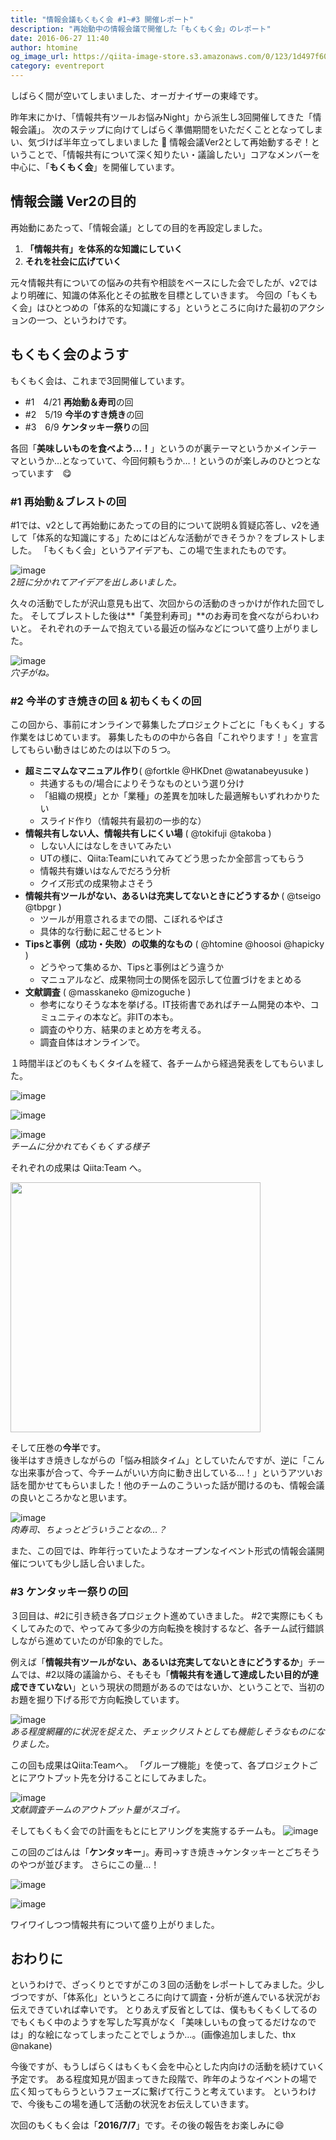```yaml
---
title: "情報会議もくもく会 #1~#3 開催レポート"
description: "再始動中の情報会議で開催した「もくもく会」のレポート"
date: 2016-06-27 11:40
author: htomine
og_image_url: https://qiita-image-store.s3.amazonaws.com/0/123/1d497f60-de66-05af-e95f-303d5c5bb2ba.png
category: eventreport
---
```


しばらく間が空いてしまいました、オーガナイザーの東峰です。

昨年末にかけ、「情報共有ツールお悩みNight」から派生し3回開催してきた「情報会議」。
次のステップに向けてしばらく準備期間をいただくこととなってしまい、気づけば半年立ってしまいました 🤕
情報会議Ver2として再始動するぞ！ということで、「情報共有について深く知りたい・議論したい」コアなメンバーを中心に、「**もくもく会**」を開催しています。

## 情報会議 Ver2の目的
再始動にあたって、「情報会議」としての目的を再設定しました。

1. **「情報共有」を体系的な知識にしていく**
1. **それを社会に広げていく**

元々情報共有についての悩みの共有や相談をベースにした会でしたが、v2ではより明確に、知識の体系化とその拡散を目標としていきます。
今回の「もくもく会」はひとつめの「体系的な知識にする」というところに向けた最初のアクションの一つ、というわけです。

## もくもく会のようす
もくもく会は、これまで3回開催しています。

- \#1　4/21 **再始動＆寿司**の回
- \#2　5/19 **今半のすき焼き**の回
- \#3　6/9 **ケンタッキー祭り**の回

各回「**美味しいものを食べよう…！**」というのが裏テーマというかメインテーマというか…となっていて、今回何頼もうか…！というのが楽しみのひとつとなっています　😋

### \#1 再始動＆ブレストの回

\#1では、v2として再始動にあたっての目的について説明＆質疑応答し、v2を通して「体系的な知識にする」ためにはどんな活動ができそうか？をブレストしました。
「もくもく会」というアイデアも、この場で生まれたものです。

![image](https://qiita-image-store.s3.amazonaws.com/0/123/630d96c5-3c35-d2e7-7d37-160ca578179f.png)  
*2班に分かれてアイデアを出しあいました。*

久々の活動でしたが沢山意見も出て、次回からの活動のきっかけが作れた回でした。
そしてブレストした後は**「美登利寿司」**のお寿司を食べながらわいわいと。
それぞれのチームで抱えている最近の悩みなどについて盛り上がりました。

![image](https://qiita-image-store.s3.amazonaws.com/0/123/1d497f60-de66-05af-e95f-303d5c5bb2ba.png)  
*穴子がね。*

### \#2 今半のすき焼きの回 & 初もくもくの回
この回から、事前にオンラインで募集したプロジェクトごとに「もくもく」する作業をはじめています。
募集したものの中から各自「これやります！」を宣言してもらい動きはじめたのは以下の５つ。

- **超ミニマムなマニュアル作り**( @fortkle @HKDnet @watanabeyusuke )
    - 共通するもの/場合によりそうなものという選り分け
    - 「組織の規模」とか「業種」の差異を加味した最適解もいずれわかりたい
    - スライド作り（情報共有最初の一歩的な）
- **情報共有しない人、情報共有しにくい場** ( @tokifuji  @takoba )
    - しない人にはなしをきいてみたい
    - UTの様に、Qiita:Teamにいれてみてどう思ったか全部言ってもらう
    - 情報共有嫌いはなんでだろう分析
    - クイズ形式の成果物よさそう
- **情報共有ツールがない、あるいは充実してないときにどうするか** ( @tseigo @tbpgr )
    - ツールが用意されるまでの間、こぼれるやばさ
    - 具体的な行動に起こせるヒント
- **Tipsと事例（成功・失敗）の収集的なもの** ( @htomine @hoosoi @hapicky )
    - どうやって集めるか、Tipsと事例はどう違うか
    - マニュアルなど、成果物同士の関係を図示して位置づけをまとめる
- **文献調査** ( @masskaneko @mizoguche )
    - 参考になりそうな本を挙げる。IT技術書であればチーム開発の本や、コミュニティの本など。非ITの本も。
    - 調査のやり方、結果のまとめ方を考える。
    - 調査自体はオンラインで。

１時間半ほどのもくもくタイムを経て、各チームから経過発表をしてもらいました。

![image](https://qiita-image-store.s3.amazonaws.com/0/123/780bc700-6f8a-d1d2-1b35-158fc554084d.png)

![image](https://qiita-image-store.s3.amazonaws.com/0/123/6c0b8634-4e7f-0d81-2b71-71b497d0af39.png)

![image](https://qiita-image-store.s3.amazonaws.com/0/123/62b05ac9-d0a5-2601-429d-c75fbfe34b80.png)  
*チームに分かれてもくもくする様子*

それぞれの成果は Qiita:Team へ。

<img src="https://qiita-image-store.s3.amazonaws.com/0/123/96f87902-7b45-3755-9f88-d3d617805783.png" width="400">

そして圧巻の**今半**です。  
後半はすき焼きしながらの「悩み相談タイム」としていたんですが、逆に「こんな出来事が合って、今チームがいい方向に動き出している…！」というアツいお話を聞かせてもらいました！他のチームのこういった話が聞けるのも、情報会議の良いところかなと思います。

![image](https://qiita-image-store.s3.amazonaws.com/0/123/1a452053-203e-e28d-968e-dc86dace47e5.png)  
*肉寿司、ちょっとどういうことなの…？*

また、この回では、昨年行っていたようなオープンなイベント形式の情報会議開催についても少し話し合いました。

### \#3 ケンタッキー祭りの回
３回目は、\#2に引き続き各プロジェクト進めていきました。
\#2で実際にもくもくしてみたので、やってみて多少の方向転換を検討するなど、各チーム試行錯誤しながら進めていたのが印象的でした。

例えば「**情報共有ツールがない、あるいは充実してないときにどうするか**」チームでは、\#2以降の議論から、そもそも「**情報共有を通して達成したい目的が達成できていない**」という現状の問題があるのではないか、ということで、当初のお題を掘り下げる形で方向転換しています。

![image](https://qiita-image-store.s3.amazonaws.com/0/123/e43c07c8-5067-b15f-c06c-a4bd65b15ecc.png)  
*ある程度網羅的に状況を捉えた、チェックリストとしても機能しそうなものになりました。*

この回も成果はQiita:Teamへ。
「グループ機能」を使って、各プロジェクトごとにアウトプット先を分けることにしてみました。

![image](https://qiita-image-store.s3.amazonaws.com/0/123/7bdd99b2-50f0-704b-9090-b077f49a1d8c.png)  
*文献調査チームのアウトプット量がスゴイ。*

そしてもくもく会での計画をもとにヒアリングを実施するチームも。
![image](https://qiita-image-store.s3.amazonaws.com/0/123/a69e18fa-532f-5081-3f7e-8c4110f9690c.png)

この回のごはんは「**ケンタッキー**」。寿司→すき焼き→ケンタッキーとごちそうのやつが並びます。
さらにこの量…！

![image](https://qiita-image-store.s3.amazonaws.com/0/123/f8b3a378-a864-b043-5c2d-7992720f05aa.png)

![image](https://qiita-image-store.s3.amazonaws.com/0/123/281c76be-a2f1-87b6-2858-c3521202dc97.png)

ワイワイしつつ情報共有について盛り上がりました。

## おわりに
というわけで、ざっくりとですがこの３回の活動をレポートしてみました。少しづつですが、「体系化」というところに向けて調査・分析が進んでいる状況がお伝えできていれば幸いです。
とりあえず反省としては、僕ももくもくしてるのでもくもく中のようすを写した写真がなく「美味しいもの食ってるだけなのでは」的な絵になってしまったことでしょうか…。(画像追加しました、thx @nakane)

今後ですが、もうしばらくはもくもく会を中心とした内向けの活動を続けていく予定です。
ある程度知見が固まってきた段階で、昨年のようなイベントの場で広く知ってもらうというフェーズに繋げて行こうと考えています。
というわけで、今後もこの場を通して活動の状況をお伝えしていきます。

次回のもくもく会は「**2016/7/7**」です。その後の報告をお楽しみに😄
